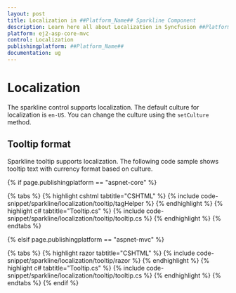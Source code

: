 ```yaml
---
layout: post
title: Localization in ##Platform_Name## Sparkline Component
description: Learn here all about Localization in Syncfusion ##Platform_Name## Sparkline component and more.
platform: ej2-asp-core-mvc
control: Localization
publishingplatform: ##Platform_Name##
documentation: ug
---
```



# Localization

The sparkline control supports localization. The default culture for localization is `en-US`. You can change the culture using the `setCulture` method.

## Tooltip format

Sparkline tooltip supports localization. The following code sample shows tooltip text with currency format based on culture.

{% if page.publishingplatform == "aspnet-core" %}

{% tabs %}
{% highlight cshtml tabtitle="CSHTML" %}
{% include code-snippet/sparkline/localization/tooltip/tagHelper %}
{% endhighlight %}
{% highlight c# tabtitle="Tooltip.cs" %}
{% include code-snippet/sparkline/localization/tooltip/tooltip.cs %}
{% endhighlight %}
{% endtabs %}

{% elsif page.publishingplatform == "aspnet-mvc" %}

{% tabs %}
{% highlight razor tabtitle="CSHTML" %}
{% include code-snippet/sparkline/localization/tooltip/razor %}
{% endhighlight %}
{% highlight c# tabtitle="Tooltip.cs" %}
{% include code-snippet/sparkline/localization/tooltip/tooltip.cs %}
{% endhighlight %}
{% endtabs %}
{% endif %}

